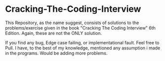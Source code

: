 # Cracking-The-Coding-Interview

This Repository, as the name suggest, consists of solutions to the problems/exercise given in the book "Cracking The Coding Interview" 6th Edition.
Again, these are not the ONLY solution.

If you find any bug, Edge case failing, or implementational fault. Feel free to Pull. 
I have, to the best of my knowledge, mentioned any assumption i made in the programs. Would be adding more problems.
